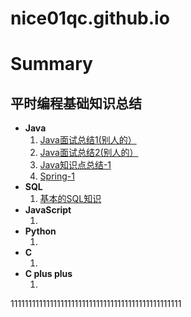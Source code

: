 # nice01qc.github.io

# Summary #
## 平时编程基础知识总结 ##
<ul>
<li>
<b>Java</b>	<ol>
				<li><a href="https://github.com/nice01qc/Summary/blob/master/Java/java%E7%9F%A5%E8%AF%86%E7%82%B9-1.md">Java面试总结1(别人的）</a></li>
    			<li><a href="https://github.com/nice01qc/Summary/blob/master/Java/Java%E9%9D%A2%E8%AF%952(%E5%88%AB%E4%BA%BA%E7%9A%84).md">Java面试总结2(别人的）</a></li>
    			<li><a href="https://github.com/nice01qc/Summary/blob/master/Java/java%E7%9F%A5%E8%AF%86%E7%82%B9-1.md">Java知识点总结-1</a></li>
				<li><a href="https://github.com/nice01qc/Summary/blob/master/Java/spring-1.md">Spring-1</a></li>
			</ol>
</li>



<li>
<b>SQL</b>	<ol>
				<li><a href="https://github.com/nice01qc/Summary/blob/master/SQL/mysqlexcercise.sql">基本的SQL知识</a></li>
			</ol>
</li>



<li>
<b>JavaScript</b>	<ol>
						<li></li>
					</ol>
</li>



<li>
<b>Python</b>	<ol>
					<li></li>
				</ol>
</li>



<li>
<b>C</b>	<ol>
				<li></li>
			</ol>
</li>



<li>
<b>C plus plus</b>	<ol>
						<li></li>
					</ol>
</li>
</ul>



111111111111111111111111111111111111111111111111

